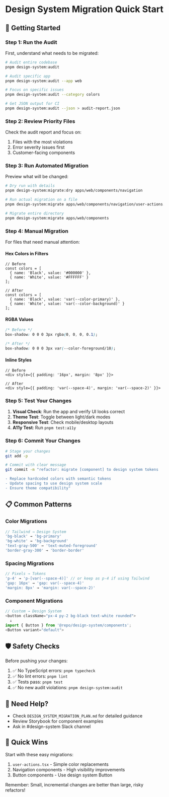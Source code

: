# Design System Migration Quick Start

## 🚀 Getting Started

### Step 1: Run the Audit
First, understand what needs to be migrated:

```bash
# Audit entire codebase
pnpm design-system:audit

# Audit specific app
pnpm design-system:audit --app web

# Focus on specific issues
pnpm design-system:audit --category colors

# Get JSON output for CI
pnpm design-system:audit --json > audit-report.json
```

### Step 2: Review Priority Files
Check the audit report and focus on:
1. Files with the most violations
2. Error severity issues first
3. Customer-facing components

### Step 3: Run Automated Migration
Preview what will be changed:

```bash
# Dry run with details
pnpm design-system:migrate:dry apps/web/components/navigation

# Run actual migration on a file
pnpm design-system:migrate apps/web/components/navigation/user-actions.tsx

# Migrate entire directory
pnpm design-system:migrate apps/web/components
```

### Step 4: Manual Migration
For files that need manual attention:

#### Hex Colors in Filters
```tsx
// Before
const colors = [
  { name: 'Black', value: '#000000' },
  { name: 'White', value: '#FFFFFF' }
];

// After
const colors = [
  { name: 'Black', value: 'var(--color-primary)' },
  { name: 'White', value: 'var(--color-background)' }
];
```

#### RGBA Values
```css
/* Before */
box-shadow: 0 0 0 3px rgba(0, 0, 0, 0.1);

/* After */
box-shadow: 0 0 0 3px var(--color-foreground/10);
```

#### Inline Styles
```tsx
// Before
<div style={{ padding: '16px', margin: '8px' }}>

// After
<div style={{ padding: 'var(--space-4)', margin: 'var(--space-2)' }}>
```

### Step 5: Test Your Changes
1. **Visual Check**: Run the app and verify UI looks correct
2. **Theme Test**: Toggle between light/dark modes
3. **Responsive Test**: Check mobile/desktop layouts
4. **A11y Test**: Run `pnpm test:a11y`

### Step 6: Commit Your Changes
```bash
# Stage your changes
git add -p

# Commit with clear message
git commit -m "refactor: migrate [component] to design system tokens

- Replace hardcoded colors with semantic tokens
- Update spacing to use design system scale
- Ensure theme compatibility"
```

## 📋 Common Patterns

### Color Migrations
```typescript
// Tailwind → Design System
'bg-black' → 'bg-primary'
'bg-white' → 'bg-background'
'text-gray-500' → 'text-muted-foreground'
'border-gray-300' → 'border-border'
```

### Spacing Migrations
```typescript
// Pixels → Tokens
'p-4' → 'p-[var(--space-4)]' // or keep as p-4 if using Tailwind
'gap: 16px' → 'gap: var(--space-4)'
'margin: 8px' → 'margin: var(--space-2)'
```

### Component Migrations
```typescript
// Custom → Design System
<button className="px-4 py-2 bg-black text-white rounded">
  ↓
import { Button } from '@repo/design-system/components';
<Button variant="default">
```

## 🛡️ Safety Checks

Before pushing your changes:

1. ✅ No TypeScript errors: `pnpm typecheck`
2. ✅ No lint errors: `pnpm lint`
3. ✅ Tests pass: `pnpm test`
4. ✅ No new audit violations: `pnpm design-system:audit`

## 🤝 Need Help?

- Check `DESIGN_SYSTEM_MIGRATION_PLAN.md` for detailed guidance
- Review Storybook for component examples
- Ask in #design-system Slack channel

## 🎯 Quick Wins

Start with these easy migrations:
1. `user-actions.tsx` - Simple color replacements
2. Navigation components - High visibility improvements
3. Button components - Use design system Button

Remember: Small, incremental changes are better than large, risky refactors!
